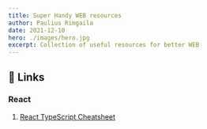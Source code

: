 ```yaml
---
title: Super Handy WEB resources
author: Paulius Rimgaila
date: 2021-12-10
hero: ./images/hero.jpg
excerpt: Collection of useful resources for better WEB
---
```


## 🔗 Links

### React

1. [React TypeScript Cheatsheet](https://react-typescript-cheatsheet.netlify.app/docs/basic/getting-started/basic_type_example/)

   
